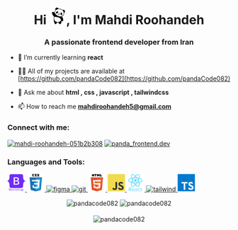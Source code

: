 <h1 align="center">Hi <img width="38px" height="auto" src="https://github.com/pandaCode082/pandaCode082/blob/main/68747470733a2f2f67696664622e636f6d2f696d616765732f686967682f70616e64612d776176696e672d636172746f6f6e2d737469636b65722d70693471666b6c7a63653073377a6f352e676966.gif?raw=true"/>, I'm Mahdi Roohandeh</h1>
<h3 align="center">A passionate frontend developer from Iran</h3>

- 🌱 I’m currently learning **react**

- 👨‍💻 All of my projects are available at [https://github.com/pandaCode082](https://github.com/pandaCode082)

- 💬 Ask me about **html , css , javascript , tailwindcss**

- 📫 How to reach me **mahdiroohandeh5@gmail.com**

<h3 align="left">Connect with me:</h3>
<p align="left">
<a href="https://linkedin.com/in/mahdi-roohandeh-051b2b308" target="blank"><img align="center" src="https://raw.githubusercontent.com/rahuldkjain/github-profile-readme-generator/master/src/images/icons/Social/linked-in-alt.svg" alt="mahdi-roohandeh-051b2b308" height="30" width="40" /></a>
<a href="https://instagram.com/panda_frontend.dev" target="blank"><img align="center" src="https://raw.githubusercontent.com/rahuldkjain/github-profile-readme-generator/master/src/images/icons/Social/instagram.svg" alt="panda_frontend.dev" height="30" width="40" /></a>
</p>

<h3 align="left">Languages and Tools:</h3>
<p align="left"> <a href="https://getbootstrap.com" target="_blank" rel="noreferrer"> <img src="https://raw.githubusercontent.com/devicons/devicon/master/icons/bootstrap/bootstrap-plain-wordmark.svg" alt="bootstrap" width="40" height="40"/> </a> <a href="https://www.w3schools.com/css/" target="_blank" rel="noreferrer"> <img src="https://raw.githubusercontent.com/devicons/devicon/master/icons/css3/css3-original-wordmark.svg" alt="css3" width="40" height="40"/> </a> <a href="https://www.figma.com/" target="_blank" rel="noreferrer"> <img src="https://www.vectorlogo.zone/logos/figma/figma-icon.svg" alt="figma" width="40" height="40"/> </a> <a href="https://git-scm.com/" target="_blank" rel="noreferrer"> <img src="https://www.vectorlogo.zone/logos/git-scm/git-scm-icon.svg" alt="git" width="40" height="40"/> </a> <a href="https://www.w3.org/html/" target="_blank" rel="noreferrer"> <img src="https://raw.githubusercontent.com/devicons/devicon/master/icons/html5/html5-original-wordmark.svg" alt="html5" width="40" height="40"/> </a> <a href="https://developer.mozilla.org/en-US/docs/Web/JavaScript" target="_blank" rel="noreferrer"> <img src="https://raw.githubusercontent.com/devicons/devicon/master/icons/javascript/javascript-original.svg" alt="javascript" width="40" height="40"/> </a> <a href="https://reactjs.org/" target="_blank" rel="noreferrer"> <img src="https://raw.githubusercontent.com/devicons/devicon/master/icons/react/react-original-wordmark.svg" alt="react" width="40" height="40"/> </a> <a href="https://tailwindcss.com/" target="_blank" rel="noreferrer"> <img src="https://www.vectorlogo.zone/logos/tailwindcss/tailwindcss-icon.svg" alt="tailwind" width="40" height="40"/> </a> <a href="https://www.typescriptlang.org/" target="_blank" rel="noreferrer"> <img src="https://raw.githubusercontent.com/devicons/devicon/master/icons/typescript/typescript-original.svg" alt="typescript" width="40" height="40"/> </a> </p>
<div align="center">
  <img align="center" src="https://github-readme-stats.vercel.app/api?username=pandacode082&show_icons=true&locale=en" alt="pandacode082" />
  <img align="center" src="https://github-readme-streak-stats.herokuapp.com/?user=pandacode082&" alt="pandacode082" />
  <br/><br/>
  <img align="center" src="https://github-readme-stats.vercel.app/api/top-langs?username=pandacode082&show_icons=true&locale=en&layout=compact" alt="pandacode082" />
</div>
